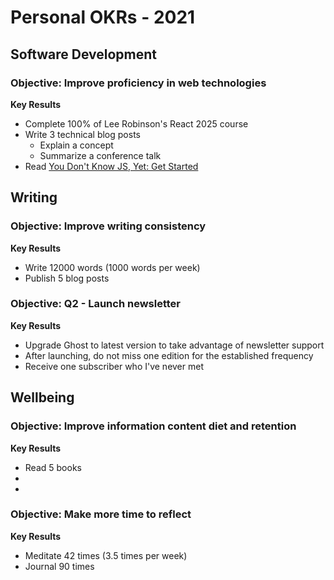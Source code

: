 # Personal OKRs - 2021

## Software Development

### Objective: Improve proficiency in web technologies

**Key Results**

* Complete 100% of Lee Robinson's React 2025 course
* Write 3 technical blog posts
  - Explain a concept
  - Summarize a conference talk
* Read [You Don't Know JS, Yet: Get Started](https://github.com/getify/You-Dont-Know-JS/blob/2nd-ed/get-started/README.md)

## Writing

### Objective: Improve writing consistency

**Key Results**

* Write 12000 words (1000 words per week)
* Publish 5 blog posts

### Objective: Q2 - Launch newsletter

**Key Results**

* Upgrade Ghost to latest version to take advantage of newsletter support
* After launching, do not miss one edition for the established frequency
* Receive one subscriber who I've never met

## Wellbeing

### Objective: Improve information content diet and retention

**Key Results**

* Read 5 books
* 
* 

### Objective: Make more time to reflect

**Key Results**

* Meditate 42 times (3.5 times per week)
* Journal 90 times